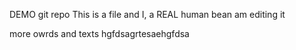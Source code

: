 DEMO git repo 
This is a file and I, a REAL human bean am editing it 

more owrds and texts hgfdsagrtesaehgfdsa